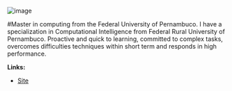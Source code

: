 ![image](https://user-images.githubusercontent.com/7594638/131011800-e53e8677-55b4-4ae2-8e1b-d6b15667c5fd.png)

#Master in computing from the Federal University of Pernambuco. I have a specialization in Computational Intelligence from Federal Rural University of Pernambuco. Proactive and quick to learning, committed to complex tasks, overcomes difficulties techniques within short term and responds in high performance.

**Links:**
* [Site](http://elttontullyo.github.io)

